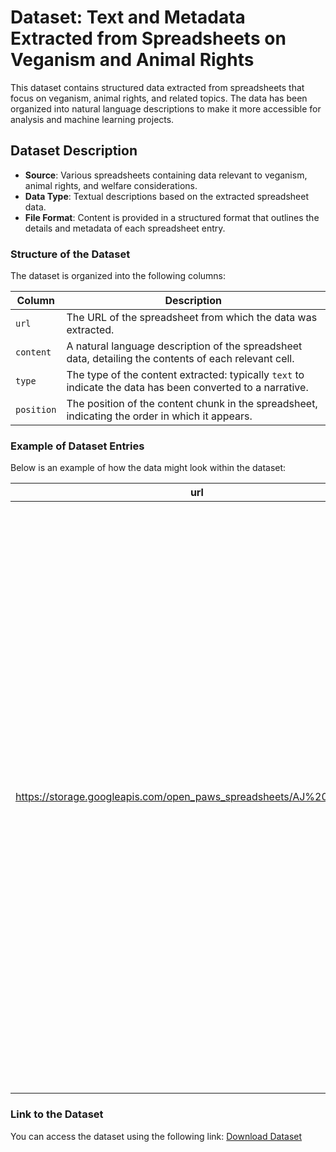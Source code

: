 # Dataset: Text and Metadata Extracted from Spreadsheets on Veganism and Animal Rights

This dataset contains structured data extracted from spreadsheets that focus on veganism, animal rights, and related topics. The data has been organized into natural language descriptions to make it more accessible for analysis and machine learning projects.

## Dataset Description

- **Source**: Various spreadsheets containing data relevant to veganism, animal rights, and welfare considerations.
- **Data Type**: Textual descriptions based on the extracted spreadsheet data.
- **File Format**: Content is provided in a structured format that outlines the details and metadata of each spreadsheet entry.

### Structure of the Dataset

The dataset is organized into the following columns:

| Column    | Description                                                                                                 |
|-----------|-------------------------------------------------------------------------------------------------------------|
| `url`     | The URL of the spreadsheet from which the data was extracted.                                                |
| `content` | A natural language description of the spreadsheet data, detailing the contents of each relevant cell.        |
| `type`    | The type of the content extracted: typically `text` to indicate the data has been converted to a narrative.  |
| `position`| The position of the content chunk in the spreadsheet, indicating the order in which it appears.              |

### Example of Dataset Entries

Below is an example of how the data might look within the dataset:

| url                                                                                       | content                                                                                                                                                                                                                                                                                                                                                                                                                                                                                                                                | type   | position |
|-------------------------------------------------------------------------------------------|----------------------------------------------------------------------------------------------------------------------------------------------------------------------------------------------------------------------------------------------------------------------------------------------------------------------------------------------------------------------------------------------------------------------------------------------------------------------------------------------------------------------------------------|--------|----------|
| https://storage.googleapis.com/open_paws_spreadsheets/AJ%20WFM_.xlsx                      | This data comes from the spreadsheet 'AJ WFM_'. The fields are described as follows: 'ASK IDEA' is not available, 'Unnamed: 2' is not available, 'Unnamed: 3' is TOTAL, 'STRENGTH OF IDEA' is WELFARE ESTIMATE, 'Unnamed: 5' is EVIDENCE BASE, 'Unnamed: 6' is THEORY OF CHANGE, 'PROBABILITY OF SUCCESS' is OTHER INDICATIONS THE ASK MIGHT SUCCEED, 'Unnamed: 8' is POLITICAL FEASIBILITY, 'Unnamed: 9' is PUBLIC SUPPORT, 'EXTERNALITIES' is not available, 'CRUCIAL CONSIDERATIONS' is DOES THIS PASS CRUCIAL CONSIDERATIONS? (NO = AT LEAST 1 CRUCIAL CONSIDERATION FAILED), '/ OVERALL THOUGHTS' is not available, 'SOURCE 1', 'SOURCE 2', and 'SOURCE 3' are not available. | text   | 1        |

### Link to the Dataset

You can access the dataset using the following link: [Download Dataset](https://drive.google.com/file/d/1-0I8sytFjQiN0LyPPCXq8lvKiuBXHF_u/view?usp=drive_link)
